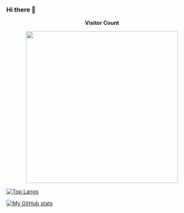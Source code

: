 ### Hi there 👋

<!--
**awsl1784597340/shadowstar** is a ✨ _special_ ✨ repository because its `README.md` (this file) appears on your GitHub profile.

Here are some ideas to get you started:

- 🔭 I’m currently working on ...
- 🌱 I’m currently learning ...
- 👯 I’m looking to collaborate on ...
- 🤔 I’m looking for help with ...
- 💬 Ask me about ...
- 📫 How to reach me: ...
- 😄 Pronouns: ...
- ⚡ Fun fact: ...
-->
<p align="center"><b>Visitor Count</b></p>
<p align="center">
  <a href="https://github.com/greenhandatsjtu/steins-gate-visitor-count"> <img width="400" src="https://steins-gate-visitor-count.greenhandatsjtu.repl.co/awsl1784597340?ratio=0.6"> </a>
</p>

[![Top Langs](https://github-readme-stats.vercel.app/api/top-langs/?username=awsl1784597340&layout=compact)](https://github.com/anuraghazra/github-readme-stats)

[![My GitHub stats](https://github-readme-stats.vercel.app/api?username=awsl1784597340&count_private=true&include_all_commits=true&show_icons=true)](https://github.com/anuraghazra/github-readme-stats)